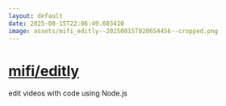 ```yaml
---
layout: default
date: 2025-08-15T22:06:49.603410
image: assets/mifi_editly--20250815T020654456--cropped.png
---
```


# [mifi/editly](https://github.com/mifi/editly)

edit videos with code using Node.js
